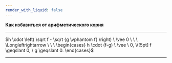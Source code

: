 ```yaml
---
render_with_liquid: false
---
```


**Как избавиться от арифметического корня**

--- ---

$h \cdot \left( \sqrt f - \sqrt {g \vphantom f} \right) \ \vee 0 \ \ \ \Longleftrightarrow \ \ \ \begin{cases} h \cdot (f-g) \ \vee \ 0, \\[5pt] f \geqslant 0, \ g \geqslant 0. \end{cases}$

--- ---
